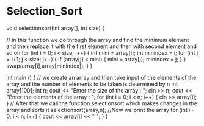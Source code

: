 # Selection_Sort

void selectionsort(int array[], int size) {

// in this function we go through the array and find the minimum element and then replace it with the first element and then with second element and so on
    for (int i = 0; i < size; i++) {
        int mini = array[i];
        int minindex = i;
        for (int j = i+1; j < size; j++) {
           if (array[j] < mini) {
            mini = array[j];
            minindex = j;
           }
        }
        swap(array[i],array[minindex]);
    }
}

int main () {
// we create an array and then take input of the elements of the array and the number of elements to be taken is determined by n
    int array[100];
    int n;
    cout << "Enter the size of the array : ";
    cin >> n;
    cout << "Enter the elements of the array : ";
    for (int i = 0; i < n; i++) {
        cin >> array[i];
    }
    // After that we call the function selectionsort which makes changes in the array and sorts it
    selectionsort(array,n);
    //Now we print the array
    for (int i = 0; i < n; i++) {
        cout << array[i] << " ";
    }
}
